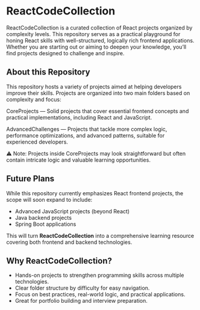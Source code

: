 # ReactCodeCollection
ReactCodeCollection is a curated collection of React projects organized by complexity levels. This repository serves as a practical playground for honing React skills with well-structured, logically rich frontend applications. Whether you are starting out or aiming to deepen your knowledge, you’ll find projects designed to challenge and inspire.

## About this Repository

This repository hosts a variety of projects aimed at helping developers improve their skills. Projects are organized into two main folders based on complexity and focus:

CoreProjects — Solid projects that cover essential frontend concepts and practical implementations, including React and JavaScript.

AdvancedChallenges — Projects that tackle more complex logic, performance optimizations, and advanced patterns, suitable for experienced developers.

⚠️ Note: Projects inside CoreProjects may look straightforward but often contain intricate logic and valuable learning opportunities.

## Future Plans

While this repository currently emphasizes React frontend projects, the scope will soon expand to include:

- Advanced JavaScript projects (beyond React)
- Java backend projects
- Spring Boot applications

This will turn **ReactCodeCollection** into a comprehensive learning resource covering both frontend and backend technologies.

## Why ReactCodeCollection?

- Hands-on projects to strengthen programming skills across multiple technologies.
- Clear folder structure by difficulty for easy navigation.
- Focus on best practices, real-world logic, and practical applications.
- Great for portfolio building and interview preparation.
